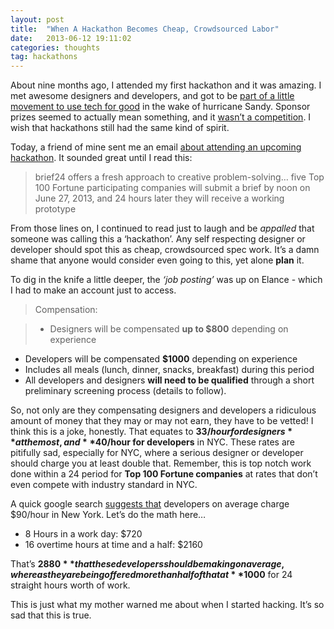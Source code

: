 ```yaml
---
layout: post
title:  "When A Hackathon Becomes Cheap, Crowdsourced Labor"
date:   2013-06-12 19:11:02
categories: thoughts
tag: hackathons
---
```


About nine months ago, I attended my first hackathon and it was amazing. I met awesome designers and developers, and got to be [part of a little movement to use tech for good](http://hacknjill.com/blog/hacksgiving-rules-and-judging-criteria/) in the wake of hurricane Sandy. Sponsor prizes seemed to actually mean something, and it [wasn’t a competition](http://sodevious.me/post/51986098138/hackathons-should-not-be-about-business). I wish that hackathons still had the same kind of spirit.

Today, a friend of mine sent me an email [about attending an upcoming hackathon](https://www.elance.com/j/mobile-centric-hackathon/42670434/). It sounded great until I read this: 

>brief24 offers a fresh approach to creative problem-solving… five Top 100 Fortune participating companies will submit a brief by noon on June 27, 2013, and 24 hours later they will receive a working prototype

From those lines on, I continued to read just to laugh and be *appalled* that someone was calling this a ‘hackathon’. Any self respecting designer or developer should spot this as cheap, crowdsourced spec work. It’s a damn shame that anyone would consider even going to this, yet alone **plan** it.

To dig in the knife a little deeper, the *‘job posting’* was up on Elance - which I had to make an account just to access.

>Compensation: 

> * Designers will be compensated **up to $800** depending on experience 
* Developers will be compensated **$1000** depending on experience 
* Includes all meals (lunch, dinner, snacks, breakfast) during this period 
* All developers and designers **will need to be qualified** through a short preliminary screening process (details to follow). 


So, not only are they compensating designers and developers a ridiculous amount of money that they may or may not earn, they have to be vetted! I think this is a joke, honestly. That equates to **$33/hour for designers** at the most, and **$40/hour for developers** in NYC. These rates are pitifully sad, especially for NYC, where a serious designer or developer should charge you at least double that. Remember, this is top notch work done within a 24 period for **Top 100 Fortune companies** at rates that don’t even compete with industry standard in NYC. 

A quick google search [suggests that](https://grouptalent.com/blog/how-much-developers-make-per-city) developers on average charge $90/hour in New York. Let’s do the math here…

* 8 Hours in a work day: $720
* 16 overtime hours at time and a half: $2160


That’s **$2880** that these developers should be making on average, whereas they are being offered more than half of that at **$1000** for 24 straight hours worth of work.

This is just what my mother warned me about when I started hacking. It’s so sad that this is true.